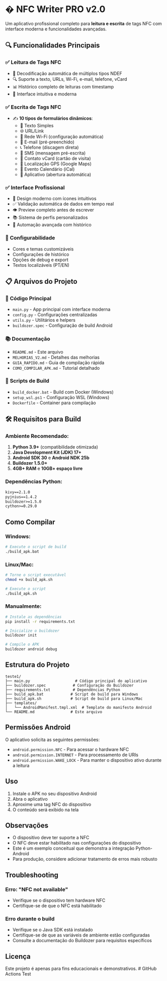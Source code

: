 # � NFC Writer PRO v2.0

Um aplicativo profissional completo para **leitura e escrita** de tags NFC com interface moderna e funcionalidades avançadas.

## 🔍 **Funcionalidades Principais**

### **✅ Leitura de Tags NFC**
- 📖 Decodificação automática de múltiplos tipos NDEF
- 🔍 Suporte a texto, URLs, Wi-Fi, e-mail, telefone, vCard
- 📊 Histórico completo de leituras com timestamp
- 🎯 Interface intuitiva e moderna

### **✅ Escrita de Tags NFC** 
- ✍️ **10 tipos de formulários dinâmicos**:
  - 📝 Texto Simples
  - 🌐 URL/Link  
  - 📶 Rede Wi-Fi (configuração automática)
  - 📧 E-mail (pré-preenchido)
  - 📞 Telefone (discagem direta)
  - 💬 SMS (mensagem pré-escrita)
  - 👤 Contato vCard (cartão de visita)
  - 📍 Localização GPS (Google Maps)
  - 📅 Evento Calendário (iCal)
  - 📱 Aplicativo (abertura automática)

### **✅ Interface Profissional**
- 🎨 Design moderno com ícones intuitivos
- ✅ Validação automática de dados em tempo real
- 👁️ Preview completo antes de escrever
- 📚 Sistema de perfis personalizados
- 🔧 Automação avançada com histórico

### 🔧 **Configurabilidade**
- Cores e temas customizáveis
- Configurações de histórico
- Opções de debug e export
- Textos localizáveis (PT/EN)

## 📋 Arquivos do Projeto

### 🔧 **Código Principal**
- `main.py` - App principal com interface moderna
- `config.py` - Configurações centralizadas
- `utils.py` - Utilitários e helpers
- `buildozer.spec` - Configuração de build Android

### 📚 **Documentação**
- `README.md` - Este arquivo
- `MELHORIAS_V2.md` - Detalhes das melhorias
- `GUIA_RAPIDO.md` - Guia de compilação rápida
- `COMO_COMPILAR_APK.md` - Tutorial detalhado

### 🚀 **Scripts de Build**
- `build_docker.bat` - Build com Docker (Windows)
- `setup_wsl.ps1` - Configuração WSL (Windows)
- `Dockerfile` - Container para compilação

## 🛠️ Requisitos para Build

### **Ambiente Recomendado:**
1. **Python 3.9+** (compatibilidade otimizada)
2. **Java Development Kit (JDK) 17+**
3. **Android SDK 30** e **Android NDK 25b**
4. **Buildozer 1.5.0+**
5. **4GB+ RAM** e **10GB+ espaço livre**

### **Dependências Python:**
```txt
kivy==2.1.0
pyjnius==1.4.2
buildozer>=1.5.0
cython>=0.29.0
```

## Como Compilar

### Windows:
```bash
# Execute o script de build
./build_apk.bat
```

### Linux/Mac:
```bash
# Torne o script executável
chmod +x build_apk.sh

# Execute o script
./build_apk.sh
```

### Manualmente:
```bash
# Instale as dependências
pip install -r requirements.txt

# Inicialize o buildozer
buildozer init

# Compile o APK
buildozer android debug
```

## Estrutura do Projeto

```
teste1/
├── main.py                    # Código principal do aplicativo
├── buildozer.spec            # Configuração do Buildozer
├── requirements.txt          # Dependências Python
├── build_apk.bat            # Script de build para Windows
├── build_apk.sh             # Script de build para Linux/Mac
├── templates/
│   └── AndroidManifest.tmpl.xml  # Template do manifesto Android
└── README.md                # Este arquivo
```

## Permissões Android

O aplicativo solicita as seguintes permissões:
- `android.permission.NFC` - Para acessar o hardware NFC
- `android.permission.INTERNET` - Para processamento de URIs
- `android.permission.WAKE_LOCK` - Para manter o dispositivo ativo durante a leitura

## Uso

1. Instale o APK no seu dispositivo Android
2. Abra o aplicativo
3. Aproxime uma tag NFC do dispositivo
4. O conteúdo será exibido na tela

## Observações

- O dispositivo deve ter suporte a NFC
- O NFC deve estar habilitado nas configurações do dispositivo
- Este é um exemplo conceitual que demonstra a integração Python-Android
- Para produção, considere adicionar tratamento de erros mais robusto

## Troubleshooting

### Erro: "NFC not available"
- Verifique se o dispositivo tem hardware NFC
- Certifique-se de que o NFC está habilitado

### Erro durante o build
- Verifique se o Java SDK está instalado
- Certifique-se de que as variáveis de ambiente estão configuradas
- Consulte a documentação do Buildozer para requisitos específicos

## Licença

Este projeto é apenas para fins educacionais e demonstrativos.
#   G i t H u b   A c t i o n s   T e s t  
 